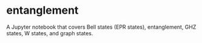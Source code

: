 # entanglement
A Jupyter notebook that covers Bell states (EPR states), entanglement, GHZ states, W states, and graph states. 
